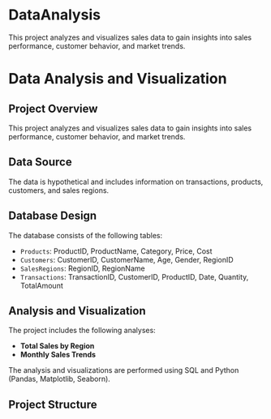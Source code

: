 
# DataAnalysis
This project analyzes and visualizes sales data to gain insights into sales performance, customer behavior, and market trends.


# Data Analysis and Visualization

## Project Overview
This project analyzes and visualizes sales data to gain insights into sales performance, 
customer behavior, and market trends.

## Data Source
The data is hypothetical and includes information on transactions, products, customers, and 
sales regions.

## Database Design
The database consists of the following tables:
- `Products`: ProductID, ProductName, Category, Price, Cost
- `Customers`: CustomerID, CustomerName, Age, Gender, RegionID
- `SalesRegions`: RegionID, RegionName
- `Transactions`: TransactionID, CustomerID, ProductID, Date, Quantity, TotalAmount

## Analysis and Visualization
The project includes the following analyses:
- **Total Sales by Region**
- **Monthly Sales Trends**

The analysis and visualizations are performed using SQL and Python (Pandas, Matplotlib, 
Seaborn).

## Project Structure


